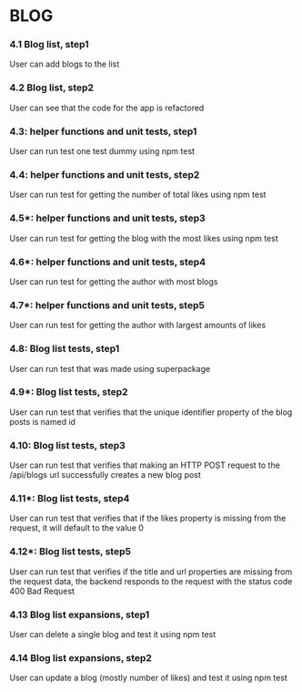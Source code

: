 # BLOG

### 4.1 Blog list, step1

User can add blogs to the list

### 4.2 Blog list, step2

User can see that the code for the app is refactored

### 4.3: helper functions and unit tests, step1

User can run test one test dummy using npm test

### 4.4: helper functions and unit tests, step2

User can run test for getting the number of total likes using npm test

### 4.5*: helper functions and unit tests, step3

User can run test for getting the blog with the most likes using npm test

### 4.6*: helper functions and unit tests, step4

User can run test for getting the author with most blogs

### 4.7*: helper functions and unit tests, step5

User can run test for getting the author with largest amounts of likes

### 4.8: Blog list tests, step1

User can run test that was made using superpackage

### 4.9*: Blog list tests, step2

User can run test that verifies that the unique identifier property of the blog posts is named id

### 4.10: Blog list tests, step3

User can run test that verifies that making an HTTP POST request to the /api/blogs url successfully creates a new blog post

### 4.11*: Blog list tests, step4

User can run test that verifies that if the likes property is missing from the request, it will default to the value 0

### 4.12*: Blog list tests, step5

User can run test that verifies if the title and url properties are missing from the request data, the backend responds to the request with the status code 400 Bad Request

### 4.13 Blog list expansions, step1

User can delete a single blog and test it using npm test

### 4.14 Blog list expansions, step2

User can update a blog (mostly number of likes) and test it using npm test